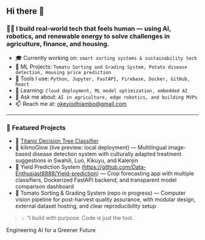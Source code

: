 ## Hi there 👋


### 👨‍💻 I build real-world tech that feels human — using AI, robotics, and renewable energy to solve challenges in agriculture, finance, and housing.

- 🎓 Currently working on: `smart sorting systems & sustainability tech`
- 🧪 ML Projects: `Tomato Sorting and Grading System, Potato disease detection, Housing price prediction`
- 🔧 Tools I use: `Python, Jupyter, FastAPI, Firebase, Docker, GitHub, React`
- 🌱 Learning: `Cloud deployment, ML model optimization, embedded AI`
- 💬 Ask me about: `AI in agriculture, edge robotics, and building MVPs`
- 📫 Reach me at: [okeyiodhiambo@gmail.com](mailto:okeyiodhiambo@gmail.com)

---

### 📂 Featured Projects
- 🧠 [Titanic Decision Tree Classifier](https://github.com/okeyirobbinson/Decision-tree-project)
- 🌿 kilimoGlow (live preview: local deployment) — Multilingual image-based disease detection system with culturally adapted treatment suggestions in Swahili, Luo, Kikuyu, and Kalenjin
- 🌾 Yield Prediction System (https://github.com/Data-Enthusiast8888/Yield-prediction) — Crop forecasting app with multiple classifiers, Dockerized FastAPI backend, and transparent model comparison dashboard
- 🍅 Tomato Sorting & Grading System (repo in progress) — Computer vision       pipeline for post-harvest quality assurance, with modular design, external dataset hosting, and clear reproducibility setup
> 💡 “I build with purpose. Code is just the tool.

Engineering AI for a Greener Future
